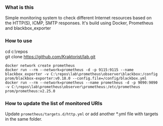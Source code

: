 ### What is this
Simple monitoring system to check different Internet resources based on the HTTP(S), ICMP, SMTP responses.
It's build using Docker, Prometheus and blackbox_exporter 

### How to use

cd c:\repos\
git clone https://github.com/Kraktorist/lab.git

```
docker network create prometheus
docker run --rm --network=prometheus -d -p 9115:9115 --name blackbox_exporter -v C:\repos\lab\prometheus\observer\blackbox:/config prom/blackbox-exporter:v0.18.0 --config.file=/config/blackbox.yml
docker run --rm --network=prometheus --name prometheus -d -p 9090:9090 -v C:\repos\lab\prometheus\observer\prometheus:/etc/prometheus  prom/prometheus:v2.25.0
```

### How to update the list of monitored URIs

Update ```prometheus/targets.d/http.yml``` or add another *.yml file with targets in the same folder.